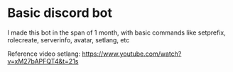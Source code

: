 # Basic discord bot

I made this bot in the span of 1 month, with basic commands like setprefix, rolecreate, serverinfo, avatar, setlang, etc


Reference video setlang:
https://www.youtube.com/watch?v=xM27bAPFQT4&t=21s
